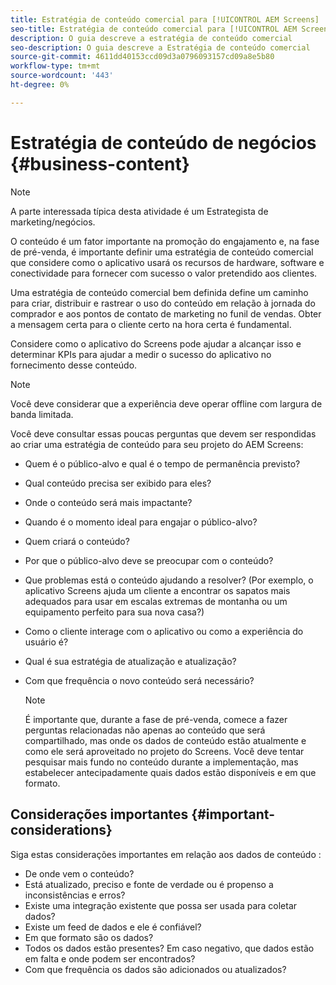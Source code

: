 ```yaml
---
title: Estratégia de conteúdo comercial para [!UICONTROL AEM Screens]
seo-title: Estratégia de conteúdo comercial para [!UICONTROL AEM Screens]
description: O guia descreve a estratégia de conteúdo comercial
seo-description: O guia descreve a Estratégia de conteúdo comercial
source-git-commit: 4611dd40153ccd09d3a0796093157cd09a8e5b80
workflow-type: tm+mt
source-wordcount: '443'
ht-degree: 0%

---
```



# Estratégia de conteúdo de negócios {#business-content}

>[!NOTE]
>
>A parte interessada típica desta atividade é um Estrategista de marketing/negócios.

O conteúdo é um fator importante na promoção do engajamento e, na fase de pré-venda, é importante definir uma estratégia de conteúdo comercial que considere como o aplicativo usará os recursos de hardware, software e conectividade para fornecer com sucesso o valor pretendido aos clientes.

Uma estratégia de conteúdo comercial bem definida define um caminho para criar, distribuir e rastrear o uso do conteúdo em relação à jornada do comprador e aos pontos de contato de marketing no funil de vendas. Obter a mensagem certa para o cliente certo na hora certa é fundamental.

Considere como o aplicativo do Screens pode ajudar a alcançar isso e determinar KPIs para ajudar a medir o sucesso do aplicativo no fornecimento desse conteúdo.

>[!NOTE]
>
>Você deve considerar que a experiência deve operar offline com largura de banda limitada.

Você deve consultar essas poucas perguntas que devem ser respondidas ao criar uma estratégia de conteúdo para seu projeto do AEM Screens:

* Quem é o público-alvo e qual é o tempo de permanência previsto?
* Qual conteúdo precisa ser exibido para eles?
* Onde o conteúdo será mais impactante?
* Quando é o momento ideal para engajar o público-alvo?
* Quem criará o conteúdo?
* Por que o público-alvo deve se preocupar com o conteúdo?
* Que problemas está o conteúdo ajudando a resolver? (Por exemplo, o aplicativo Screens ajuda um cliente a encontrar os sapatos mais adequados para usar em escalas extremas de montanha ou um equipamento perfeito para sua nova casa?)
* Como o cliente interage com o aplicativo ou como a experiência do usuário é?
* Qual é sua estratégia de atualização e atualização?
* Com que frequência o novo conteúdo será necessário?

   >[!NOTE]
   >
   >É importante que, durante a fase de pré-venda, comece a fazer perguntas relacionadas não apenas ao conteúdo que será compartilhado, mas onde os dados de conteúdo estão atualmente e como ele será aproveitado no projeto do Screens. Você deve tentar pesquisar mais fundo no conteúdo durante a implementação, mas estabelecer antecipadamente quais dados estão disponíveis e em que formato.

## Considerações importantes {#important-considerations}

Siga estas considerações importantes em relação aos dados de conteúdo :

* De onde vem o conteúdo?
* Está atualizado, preciso e fonte de verdade ou é propenso a inconsistências e erros?
* Existe uma integração existente que possa ser usada para coletar dados?
* Existe um feed de dados e ele é confiável?
* Em que formato são os dados?
* Todos os dados estão presentes? Em caso negativo, que dados estão em falta e onde podem ser encontrados?
* Com que frequência os dados são adicionados ou atualizados?

